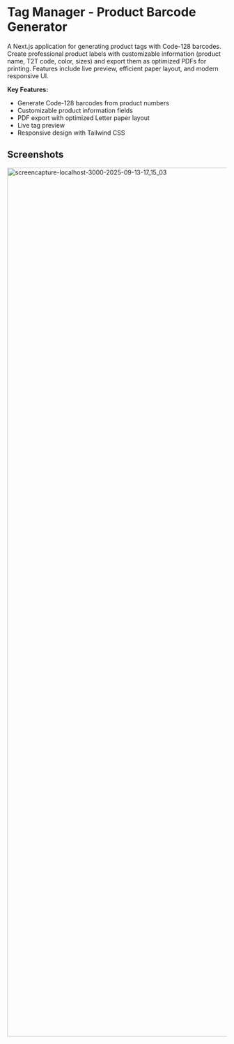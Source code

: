 # Tag Manager - Product Barcode Generator 

A Next.js application for generating product tags with Code-128 barcodes. Create professional product labels with customizable information (product name, T2T code, color, sizes) and export them as optimized PDFs for printing. Features include live preview, efficient paper layout, and modern responsive UI.

**Key Features:**
- Generate Code-128 barcodes from product numbers
- Customizable product information fields
- PDF export with optimized Letter paper layout
- Live tag preview
- Responsive design with Tailwind CSS

## Screenshots

<img width="2880" height="1992" alt="screencapture-localhost-3000-2025-09-13-17_15_03" src="https://github.com/user-attachments/assets/0ca0232b-73f5-4a36-ae1e-43631251e1be" />
